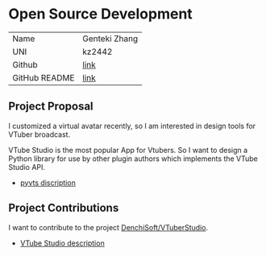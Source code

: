 # Open Source Development

|  |  |
|--|--|
|Name | Genteki Zhang|
|UNI | kz2442|
|Github | [link](https://github.com/Genteki)|
| GitHub README | [link](https://github.com/Genteki/Genteki/blob/main/README.md) |

## Project Proposal

I customized a virtual avatar recently, so I am interested in design tools for VTuber broadcast.

VTube Studio is the most popular App for Vtubers. So I want to design a Python library for use by other plugin authors which implements the VTube Studio API.

* [pyvts discription](../projects/python/pyvts.md)

## Project Contributions

I want to contribute to the project [DenchiSoft/VTuberStudio](https://github.com/DenchiSoft/VTubeStudio).

* [VTube Studio description](../projects/python/vtuberstudio.md)
